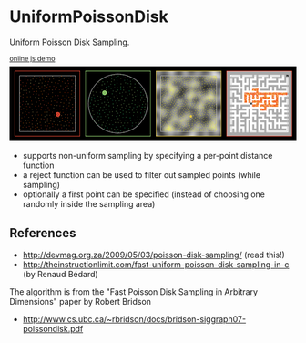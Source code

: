 # UniformPoissonDisk
Uniform Poisson Disk Sampling.

<sup>[online js demo](https://cdn.rawgit.com/azrafe7/UniformPoissonDisk/master/bin/JsDemo/index.html)</sup>
<br>
![](snapshot.png)

 - supports non-uniform sampling by specifying a per-point distance function
 - a reject function can be used to filter out sampled points (while sampling)
 - optionally a first point can be specified (instead of choosing one randomly inside the sampling area)

## References

 - http://devmag.org.za/2009/05/03/poisson-disk-sampling/ (read this!)
 - http://theinstructionlimit.com/fast-uniform-poisson-disk-sampling-in-c (by Renaud Bédard)

The algorithm is from the "Fast Poisson Disk Sampling in Arbitrary Dimensions" paper by Robert Bridson
 - http://www.cs.ubc.ca/~rbridson/docs/bridson-siggraph07-poissondisk.pdf
